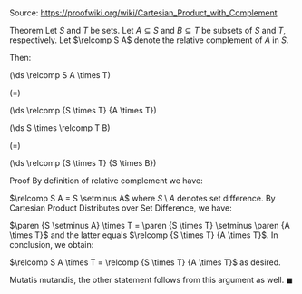 # 

Source: https://proofwiki.org/wiki/Cartesian_Product_with_Complement

Theorem
Let $S$ and $T$ be sets.
Let $A \subseteq S$ and $B \subseteq T$ be subsets of $S$ and $T$, respectively.
Let $\relcomp S A$ denote the relative complement of $A$ in $S$.

Then:














\(\ds \relcomp S A \times T\)

\(=\)







\(\ds \relcomp {S \times T} {A \times T}\)




















\(\ds S \times \relcomp T B\)

\(=\)







\(\ds \relcomp {S \times T} {S \times B}\)











Proof
By definition of relative complement we have:

$\relcomp S A = S \setminus A$
where $S \setminus A$ denotes set difference.
By Cartesian Product Distributes over Set Difference, we have:

$\paren {S \setminus A} \times T = \paren {S \times T} \setminus \paren {A \times T}$
and the latter equals $\relcomp {S \times T} {A \times T}$.
In conclusion, we obtain:

$\relcomp S A \times T = \relcomp {S \times T} {A \times T}$
as desired.

Mutatis mutandis, the other statement follows from this argument as well.
$\blacksquare$





